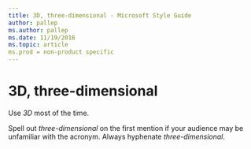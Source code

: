 ```yaml
---
title: 3D, three-dimensional - Microsoft Style Guide
author: pallep
ms.author: pallep
ms.date: 11/19/2016
ms.topic: article
ms.prod = non-product specific
---
```


# 3D, three-dimensional

Use *3D* most of the time. 

Spell out *three-dimensional* on the first mention if your audience may be unfamiliar with the acronym. Always hyphenate *three-dimensional*.
